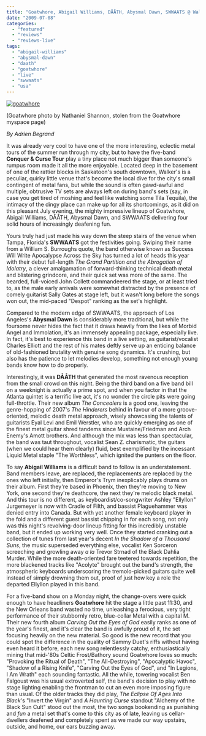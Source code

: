```yaml
---
title: "Goatwhore, Abigail Williams, DÅÅTH, Abysmal Dawn, SWWAATS @ Walker's, Saskatoon, SK, July 6, 2009"
date: "2009-07-08"
categories: 
  - "featured"
  - "reviews"
  - "reviews-live"
tags: 
  - "abigail-williams"
  - "abysmal-dawn"
  - "daath"
  - "goatwhore"
  - "live"
  - "swwaats"
  - "usa"
---
```


[![goatwhore](http://www.hellbound.ca/wp-content/uploads/2009/07/goatwhore-300x187.jpg "goatwhore")](http://www.hellbound.ca/wp-content/uploads/2009/07/goatwhore.jpg)

(Goatwhore photo by Nathaniel Shannon, stolen from the Goatwhore myspace page)

_By Adrien Begrand_

It was already very cool to have one of the more interesting, eclectic metal tours of the summer run through my city, but to have the five-band **Conquer & Curse Tour** play a tiny place not much bigger than someone's rumpus room made it all the more enjoyable. Located deep in the basement of one of the rattier blocks in Saskatoon's south downtown, Walker's is a peculiar, quirky little venue that's become the local dive for the city's small contingent of metal fans, but while the sound is often gawd-awful and multiple, obtrusive TV sets are always left on during band's sets (say, in case you get tired of moshing and feel like watching some Tila Tequila), the intimacy of the dingy place can make up for all its shortcomings, as it did on this pleasant July evening, the mighty impressive lineup of Goatwhore, Abigail Williams, DÅÅTH, Abysmal Dawn, and SWWAATS delivering four solid hours of increasingly deafening fun.

Yours truly had just made his way down the steep stairs of the venue when Tampa, Florida's **SWWAATS** got the festivities going. Swiping their name from a William S. Burroughs quote, the band otherwise known as Success Will Write Apocalypse Across the Sky has turned a lot of heads this year with their debut full-length _The Grand Partition and the Abrogation of Idolatry_, a clever amalgamation of forward-thinking technical death metal and blistering grindcore, and their quick set was more of the same. The bearded, full-voiced John Collett commandeered the stage, or at least tried to, as the male early arrivals were somewhat distracted by the presence of comely guitarist Sally Gates at stage left, but it wasn't long before the songs won out, the mid-paced "Despot" ranking as the set's highlight.

Compared to the modern edge of SWWAATS, the approach of Los Angeles's **Abysmal Dawn** is considerably more traditional, but while the foursome never hides the fact that it draws heavily from the likes of Morbid Angel and Immolation, it's an immensely appealing package, especially live. In fact, it's best to experience this band in a live setting, as guitarist/vocalist Charles Elliott and the rest of his mates deftly serve up an enticing balance of old-fashioned brutality with genuine song dynamics. It's crushing, but also has the patience to let melodies develop, something not enough young bands know how to do properly.

Interestingly, it was **DÅÅTH** that generated the most ravenous reception from the small crowd on this night. Being the third band on a five band bill on a weeknight is actually a prime spot, and when you factor in that the Atlanta quintet is a terrific live act, it's no wonder the circle pits were going full-throttle. Their new album _The Concealers_ is a good one, leaving the genre-hopping of 2007's _The Hinderers_ behind in favour of a more groove-oriented, melodic death metal approach, wisely showcasing the talents of guitarists Eyal Levi and Emil Werstler, who are quickly emerging as one of the finest metal guitar shred tandems since Mustaine/Friedman and Arch Enemy's Amott brothers. And although the mix was less than spectacular, the band was taut throughout, vocalist Sean Z. charismatic, the guitars (when we could hear them clearly) fluid, best exemplified by the incessant Liquid Metal staple "The Worthless", which ignited the punters on the floor.

To say **Abigail Williams** is a difficult band to follow is an understatement. Band members leave, are replaced, the replacements are replaced by the ones who left initially, then Emperor's Trym inexplicably plays drums on their album. First they're based in Phoenix, then they're moving to New York, one second they're deathcore, the next they're melodic black metal. And this tour is no different, as keyboardist/co-songwriter Ashley "Ellyllon" Jurgemeyer is now with Cradle of Filth, and bassist Plaguehammer was denied entry into Canada. But with yet another female keyboard player in the fold and a different guest bassist chipping in for each song, not only was this night's revolving-door lineup fitting for this incredibly unstable band, but it ended up working very well. Once they started cranking out a collection of tunes from last year's decent _In the Shadow of a Thousand Suns_, the music superseded everything else, vocalist Ken Sorceron screeching and growling away _a la_ Trevor Strnad of the Black Dahlia Murder. While the more death-oriented fare teetered towards repetition, the more blackened tracks like "Acolyte" brought out the band's strength, the atmospheric keyboards underscoring the tremolo-picked guitars quite well instead of simply drowning them out, proof of just how key a role the departed Ellyllon played in this band.

For a five-band show on a Monday night, the change-overs were quick enough to have headliners **Goatwhore** hit the stage a little past 11:30, and the New Orleans band wasted no time, unleashing a ferocious, very tight performance of their stubbornly retro, blue-collar Metal with a capital M. Their new fourth album _Carving Out the Eyes of God_ easily ranks as one of the year's finest, and it's clear the band is awfully proud of it, the set focusing heavily on the new material. So good is the new record that you could spot the difference in the quality of Sammy Duet's riffs without having even heard it before, each new song relentlessly catchy, enthusiastically mining that mid-'80s Celtic Frost/Bathory sound Goatwhore loves so much: "Provoking the Ritual of Death", "The All-Destroying", "Apocalyptic Havoc", "Shadow of a Rising Knife", "Carving Out the Eyes of God", and "In Legions, I Am Wrath" each sounding fantastic. All the while, towering vocalist Ben Falgoust was his usual extroverted self, the band's decision to play with no stage lighting enabling the frontman to cut an even more imposing figure than usual. Of the older tracks they did play, _The Eclipse Of Ages Into Black_'s "Invert the Virgin" and _A Haunting Curse_ standout "Alchemy of the Black Sun Cult" stood out the most, the two songs bookending as punishing and _fun_ a metal set that's come to this city as of late, leaving us cellar-dwellers deafened and completely spent as we made our way upstairs, outside, and home, our ears buzzing away.
